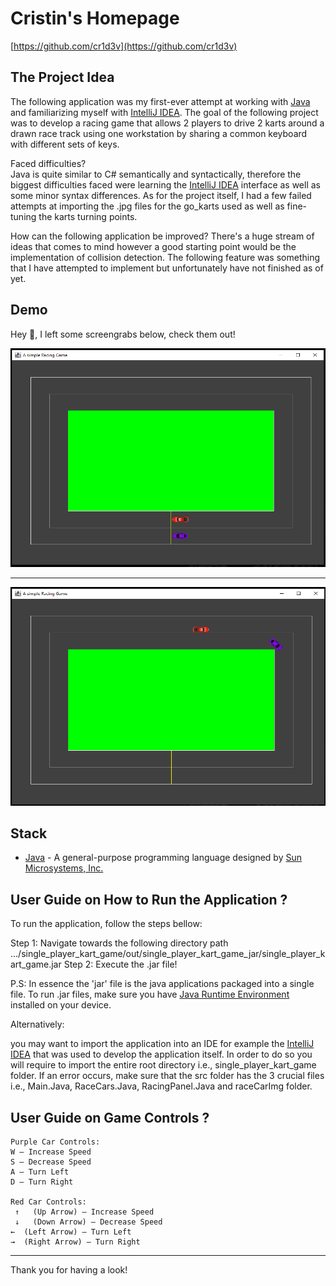 # Cristin's Homepage

[https://github.com/cr1d3v](https://github.com/cr1d3v)

## The Project Idea

The following application was my first-ever attempt at working with [Java](https://en.wikipedia.org/wiki/Java_(programming_language)) and familiarizing myself with [IntelliJ IDEA](https://www.jetbrains.com/idea/). The goal of the following project was to develop a racing game that allows 2 players to drive 2 karts around a drawn race track using one workstation by sharing a common keyboard with different sets of keys.

Faced difficulties?
<br>
Java is quite similar to C# semantically and syntactically, therefore the biggest difficulties faced were learning the [IntelliJ IDEA](https://www.jetbrains.com/idea/) interface as well as some minor syntax differences. As for the project itself, I had a few failed attempts at importing the .jpg files for the go_karts used as well as fine-tuning the karts turning points. 

How can the following application be improved?
There's a huge stream of ideas that comes to mind however a good starting point would be the implementation of collision detection. The following feature was something that I have attempted to implement but unfortunately have not finished as of yet.

## Demo

Hey 👋, I left some screengrabs below, check them out!

<img src = "./other/raceStart.PNG" width="650" height="350">

---

<img src = "./other/hittingTheApex.PNG" width="650" height="350">

## Stack

- [Java](https://en.wikipedia.org/wiki/Java_(programming_language)) - A general-purpose programming language designed by [Sun Microsystems, Inc.](https://en.wikipedia.org/wiki/Sun_Microsystems)

## User Guide on How to Run the Application ? 

To run the application, follow the steps bellow:

Step 1:
Navigate towards the following directory path .../single_player_kart_game/out/single_player_kart_game_jar/single_player_kart_game.jar
Step 2:
Execute the .jar file!

P.S: In essence the 'jar' file is the java applications packaged into a single file. To run .jar files, make sure you have [Java Runtime Environment](https://www.java.com/en/download/manual.jsp) installed on your device.

Alternatively:

 you may want to import the application into an IDE for example the [IntelliJ IDEA](https://www.jetbrains.com/idea/) that was used to develop the application itself. In order to do so you will require to import the entire root directory i.e., single_player_kart_game folder. If an error occurs, make sure that the src folder has the 3 crucial files i.e., Main.Java, RaceCars.Java, RacingPanel.Java and raceCarImg folder.

 ## User Guide on Game Controls ? 
```
Purple Car Controls:
W – Increase Speed
S – Decrease Speed
A – Turn Left
D – Turn Right

Red Car Controls:
 ↑   (Up Arrow) – Increase Speed
 ↓   (Down Arrow) – Decrease Speed
←  (Left Arrow) – Turn Left
→  (Right Arrow) – Turn Right
```

---

Thank you for having a look!
